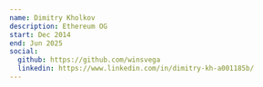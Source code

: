 ```yaml
---
name: Dimitry Kholkov
description: Ethereum OG
start: Dec 2014
end: Jun 2025
social:
  github: https://github.com/winsvega
  linkedin: https://www.linkedin.com/in/dimitry-kh-a001185b/
---
```


